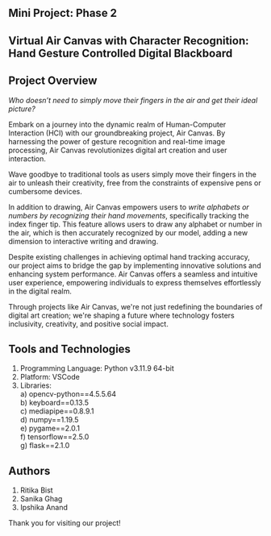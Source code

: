 ## Mini Project: Phase 2

## Virtual Air Canvas with Character Recognition: Hand Gesture Controlled Digital Blackboard

## Project Overview

_Who doesn’t need to simply move their fingers in the air and get their ideal picture?_

Embark on a journey into the dynamic realm of Human-Computer Interaction (HCI) with our groundbreaking project, Air Canvas. By harnessing the power of gesture recognition and real-time image processing, Air Canvas revolutionizes digital art creation and user interaction.

Wave goodbye to traditional tools as users simply move their fingers in the air to unleash their creativity, free from the constraints of expensive pens or cumbersome devices.

In addition to drawing, Air Canvas empowers users to _write alphabets or numbers by recognizing their hand movements_, specifically tracking the index finger tip. This feature allows users to draw any alphabet or number in the air, which is then accurately recognized by our model, adding a new dimension to interactive writing and drawing.

Despite existing challenges in achieving optimal hand tracking accuracy, our project aims to bridge the gap by implementing innovative solutions and enhancing system performance. Air Canvas offers a seamless and intuitive user experience, empowering individuals to express themselves effortlessly in the digital realm.

Through projects like Air Canvas, we're not just redefining the boundaries of digital art creation; we're shaping a future where technology fosters inclusivity, creativity, and positive social impact.

## Tools and Technologies
1. Programming Language: Python v3.11.9 64-bit
2. Platform: VSCode
3. Libraries: <br> a) opencv-python==4.5.5.64 <br> b) keyboard==0.13.5
   <br> c) mediapipe==0.8.9.1
             <br> d) numpy==1.19.5
              <br> e) pygame==2.0.1
              <br> f) tensorflow==2.5.0
              <br> g) flask==2.1.0

## Authors
1. Ritika Bist
2. Sanika Ghag
3. Ipshika Anand

Thank you for visiting our project!
